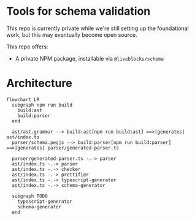 # Tools for schema validation

This repo is currently private while we're still setting up the foundational
work, but this may eventually become open source.

This repo offers:

- A private NPM package, installable via `@liveblocks/schema`

# Architecture

```mermaid
flowchart LR
  subgraph npm run build
    build:ast
    build:parser
  end

  ast/ast.grammar --> build:ast[npm run build:ast] ==>|generates| ast/index.ts
  parser/schema.pegjs --> build:parser[npm run build:parser] ==>|generates| parser/generated-parser.ts

  parser/generated-parser.ts -.-> parser
  ast/index.ts -.-> parser
  ast/index.ts -.-> checker
  ast/index.ts -.-> prettifier
  ast/index.ts -.-> typescript-generator
  ast/index.ts -.-> schema-generator

  subgraph TODO
    typescript-generator
    schema-generator
  end
```
